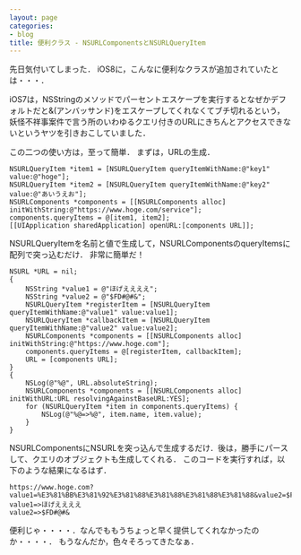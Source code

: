 ```yaml
---
layout: page
categories:
- blog
title: 便利クラス - NSURLComponentsとNSURLQueryItem
---
```


先日気付いてしまった．
iOS8に，こんなに便利なクラスが追加されていたとは・・・．

iOS7は，NSStringのメソッドでパーセントエスケープを実行するとなぜかデフォルトだと&(アンバッサンド)をエスケープしてくれなくてブチ切れるという，妖怪不祥事案件で言う所のいわゆるクエリ付きのURLにきちんとアクセスできないというヤツを引きおこしていました．

この二つの使い方は，至って簡単．
まずは，URLの生成．

    NSURLQueryItem *item1 = [NSURLQueryItem queryItemWithName:@"key1" value:@"hoge"];
    NSURLQueryItem *item2 = [NSURLQueryItem queryItemWithName:@"key2" value:@"あいうえお"];
    NSURLComponents *components = [[NSURLComponents alloc] initWithString:@"https://www.hoge.com/service"];
    components.queryItems = @[item1, item2];
    [[UIApplication sharedApplication] openURL:[components URL]];

NSURLQueryItemを名前と値で生成して，NSURLComponentsのqueryItemsに配列で突っ込むだけ．
非常に簡単だ！

    NSURL *URL = nil;
    {
        NSString *value1 = @"ほげええええ";
        NSString *value2 = @"$FD#@#&";
        NSURLQueryItem *registerItem = [NSURLQueryItem queryItemWithName:@"value1" value:value1];
        NSURLQueryItem *callbackItem = [NSURLQueryItem queryItemWithName:@"value2" value:value2];
        NSURLComponents *components = [[NSURLComponents alloc] initWithString:@"https://www.hoge.com"];
        components.queryItems = @[registerItem, callbackItem];
        URL = [components URL];
    }
    {
        NSLog(@"%@", URL.absoluteString);
        NSURLComponents *components = [[NSURLComponents alloc] initWithURL:URL resolvingAgainstBaseURL:YES];
        for (NSURLQueryItem *item in components.queryItems) {
            NSLog(@"%@=>%@", item.name, item.value);
        }
    }

NSURLComponentsにNSURLを突っ込んで生成するだけ．後は，勝手にパースして、クエリのオブジェクトも生成してくれる．
このコードを実行すれば，以下のような結果になるはず．

    https://www.hoge.com?value1=%E3%81%BB%E3%81%92%E3%81%88%E3%81%88%E3%81%88%E3%81%88&value2=$FD%23@%23%26
    value1=>ほげええええ
    value2=>$FD#@#&

便利じゃ・・・・．なんでももうちょっと早く提供してくれなかったのか・・・・．
もうなんだか，色々そろってきたなぁ．